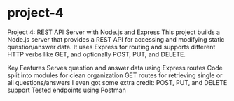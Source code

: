 # project-4
Project 4: REST API Server with Node.js and Express
This project builds a Node.js server that provides a REST API for accessing and modifying static question/answer data. It uses Express for routing and supports different HTTP verbs like GET, and optionally POST, PUT, and DELETE.

Key Features
Serves question and answer data using Express routes
Code split into modules for clean organization
GET routes for retrieving single or all questions/answers
I even got some extra credit: POST, PUT, and DELETE support
Tested endpoints using Postman
